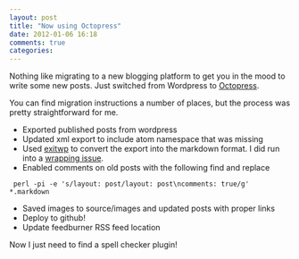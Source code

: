 ```yaml
---
layout: post
title: "Now using Octopress"
date: 2012-01-06 16:18
comments: true
categories: 
---
```


Nothing like migrating to a new blogging platform to get you in the mood
to write some new posts. Just switched from Wordpress to
[Octopress](http://octopress.org).

You can find migration instructions a number of places, but the process was pretty straightforward for me.

- Exported published posts from wordpress
- Updated xml export to include atom namespace that was missing
- Used [exitwp](https://github.com/thomasf/exitwp) to convert the export
  into the markdown format. I did run into a [wrapping issue](https://github.com/thomasf/exitwp/issues/6).
- Enabled comments on old posts with the following find and replace

```
 perl -pi -e 's/layout: post/layout: post\ncomments: true/g' *.markdown
```

- Saved images to source/images and updated posts with proper links
- Deploy to github!
- Update feedburner RSS feed location

Now I just need to find a spell checker plugin!
